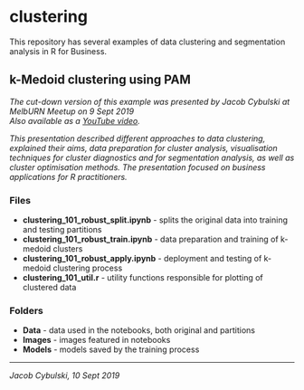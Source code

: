 # clustering
This repository has several examples of data clustering and segmentation analysis in R for Business. 

## k-Medoid clustering using PAM
<i>The cut-down version of this example was presented by Jacob Cybulski at MelbURN Meetup on 9 Sept 2019<br>
 Also available as a <a href="https://www.youtube.com/watch?v=vxgz_q-BDhw&t=699s" target="_blank">YouTube video</a>.

This presentation described different approaches to data clustering, explained their aims, data preparation for cluster analysis, visualisation techniques for cluster diagnostics and for segmentation analysis, as well as cluster optimisation methods. The presentation focused on business applications for R practitioners.</i>
 
### Files

<ul>
 <li><b>clustering_101_robust_split.ipynb</b> - splits the original data into training and testing partitions</li>
 <li><b>clustering_101_robust_train.ipynb</b> - data preparation and training of k-medoid clusters</li>
 <li><b>clustering_101_robust_apply.ipynb</b> - deployment and testing of k-medoid clustering process</li>
 <li><b>clustering_101_util.r</b> - utility functions responsible for plotting of clustered data</li>
</ul>

### Folders

<ul>
 <li><b>Data</b> - data used in the notebooks, both original and partitions</li>
 <li><b>Images</b> - images featured in notebooks</li>
 <li><b>Models</b> - models saved by the training process</li>
</ul>

***
<i>Jacob Cybulski, 10 Sept 2019</i>
